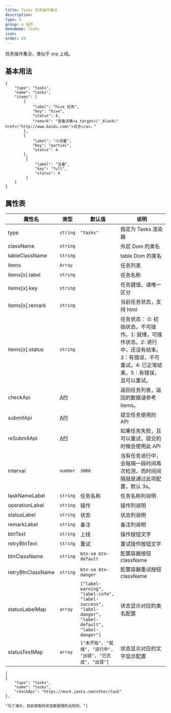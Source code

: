 ```yaml
---
title: Tasks 任务操作集合
description:
type: 0
group: ⚙ 组件
menuName: Tasks
icon:
order: 69
---
```


任务操作集合，类似于 orp 上线。

## 基本用法

```schema:height="300" scope="body"
{
    "type": "tasks",
    "name": "tasks",
    "items": [
        {
            "label": "hive 任务",
            "key": "hive",
            "status": 4,
            "remark": "查看详情<a target=\"_blank\" href=\"http://www.baidu.com\">日志</a>。"
        },
        {
            "label": "小流量",
            "key": "partial",
            "status": 4
        },
         {
             "label": "全量",
             "key": "full",
             "status": 4
         }
    ]
}
```

## 属性表

| 属性名            | 类型                | 默认值                                                                                              | 说明                                                                                                                                      |
| ----------------- | ------------------- | --------------------------------------------------------------------------------------------------- | ----------------------------------------------------------------------------------------------------------------------------------------- |
| type              | `string`            | `"tasks"`                                                                                           | 指定为 Tasks 渲染器                                                                                                                       |
| className         | `string`            |                                                                                                     | 外层 Dom 的类名                                                                                                                           |
| tableClassName    | `string`            |                                                                                                     | table Dom 的类名                                                                                                                          |
| items             | `Array`             |                                                                                                     | 任务列表                                                                                                                                  |
| items[x].label    | `string`            |                                                                                                     | 任务名称                                                                                                                                  |
| items[x].key      | `string`            |                                                                                                     | 任务键值，请唯一区分                                                                                                                      |
| items[x].remark   | `string`            |                                                                                                     | 当前任务状态，支持 html                                                                                                                   |
| items[x].status   | `string`            |                                                                                                     | 任务状态： 0: 初始状态，不可操作。1: 就绪，可操作状态。2: 进行中，还没有结束。3：有错误，不可重试。4: 已正常结束。5：有错误，且可以重试。 |
| checkApi          | [API](../types/api) |                                                                                                     | 返回任务列表，返回的数据请参考 items。                                                                                                    |
| submitApi         | [API](../types/api) |                                                                                                     | 提交任务使用的 API                                                                                                                        |
| reSubmitApi       | [API](../types/api) |                                                                                                     | 如果任务失败，且可以重试，提交的时候会使用此 API                                                                                          |
| interval          | `number`            | `3000`                                                                                              | 当有任务进行中，会每隔一段时间再次检测，而时间间隔就是通过此项配置，默认 3s。                                                             |
| taskNameLabel     | `string`            | 任务名称                                                                                            | 任务名称列说明                                                                                                                            |
| operationLabel    | `string`            | 操作                                                                                                | 操作列说明                                                                                                                                |
| statusLabel       | `string`            | 状态                                                                                                | 状态列说明                                                                                                                                |
| remarkLabel       | `string`            | 备注                                                                                                | 备注列说明                                                                                                                                |
| btnText           | `string`            | 上线                                                                                                | 操作按钮文字                                                                                                                              |
| retryBtnText      | `string`            | 重试                                                                                                | 重试操作按钮文字                                                                                                                          |
| btnClassName      | `string`            | `btn-sm btn-default`                                                                                | 配置容器按钮 className                                                                                                                    |
| retryBtnClassName | `string`            | `btn-sm btn-danger`                                                                                 | 配置容器重试按钮 className                                                                                                                |
| statusLabelMap    | `array`             | `["label-warning", "label-info", "label-success", "label-danger", "label-default", "label-danger"]` | 状态显示对应的类名配置                                                                                                                    |
| statusTextMap     | `array`             | `["未开始", "就绪", "进行中", "出错", "已完成", "出错"]`                                            | 状态显示对应的文字显示配置                                                                                                                |

```schema:height="300" scope="body"
[
{
    "type": "tasks",
    "name": "tasks",
    "checkApi": "https://mock.jeata.com/other/task"
},

"为了演示，目前获取的状态都是随机出现的。"]
```
